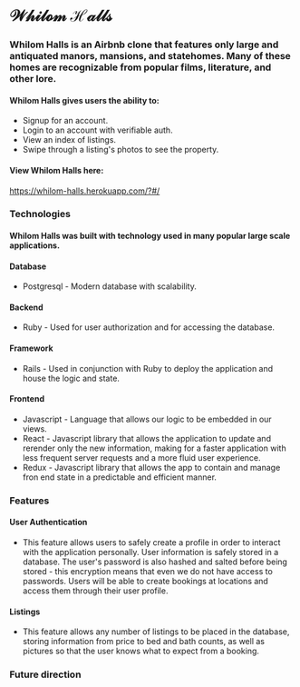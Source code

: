 #      𝒲𝒽𝒾𝓁𝓸𝓂 ℋ𝒶𝓁𝓁𝓈

### Whilom Halls is an Airbnb clone that features only large and antiquated manors, mansions, and statehomes. Many of these homes are recognizable from popular films, literature, and other lore.

#### Whilom Halls gives users the ability to:
* Signup for an account.
* Login to an account with verifiable auth.
* View an index of listings.
* Swipe through a listing's photos to see the property.


#### View Whilom Halls here:
https://whilom-halls.herokuapp.com/?#/

### Technologies
#### Whilom Halls was built with technology used in many popular large scale applications.

#### Database
* Postgresql - Modern database with scalability.
#### Backend
* Ruby - Used for user authorization and for accessing the database.
#### Framework
* Rails - Used in conjunction with Ruby to deploy the application and house the logic and state.
#### Frontend
* Javascript - Language that allows our logic to be embedded in our views.
* React - Javascript library that allows the application to update and rerender only the new information, making for a faster application with less frequent server requests and a more fluid user experience.
* Redux - Javascript library that allows the app to contain and manage fron end state in a predictable and efficient manner.

### Features
#### User Authentication
* This feature allows users to safely create a profile in order to interact with the application personally. User information is safely stored in a database. The user's password is also hashed and salted before being stored - this encryption means that even we do not have access to passwords. Users will be able to create bookings at locations and access them through their user profile.
#### Listings
* This feature allows any number of listings to be placed in the database, storing information from price to bed and bath counts, as well as pictures so that the user knows what to expect from a booking.

### Future direction
###


